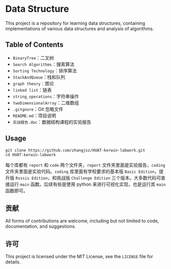 # Data Structure

This project is a repository for learning data structures, containing implementations of various data structures and analysis of algorithms.

## Table of Contents

- `BinaryTree`：二叉树
- `Search Algorithms`：搜索算法
- `Sorting Technology`：排序算法
- `StackAndQueue`：栈和队列
- `graph theory`：图论
- `linked list`：链表
- `string_operations`：字符串操作
- `twoDimensionalArray`：二维数组
- `.gitgnore`：Git 忽略文件
- `README.md`：项目说明
- `实战报告.doc`：数据结构课程的实验报告

## Usage
  
```
git clone https://github.com/zhangjsz/HUAT-kerwin-labwork.git
cd HUAT-kerwin-labwork
```
每个库都有 `report` 和 `code` 两个文件夹，`report` 文件夹里面是实验报告，`coding` 文件夹里面是实验代码。`coding` 库里面有学校要求的基本版 `Basic Edition`，提升版 `Rsssis Edition`，和挑战版 `Challenge Edition` 三个版本。大多数代码可直接运行 `main` 函数。后续有些是使用 python 来进行可视化实现，也是运行其 `main` 函数即可。
## 贡献

All forms of contributions are welcome, including but not limited to code, documentation, and suggestions.

## 许可

This project is licensed under the MIT License, see the `LICENSE` file for details.
